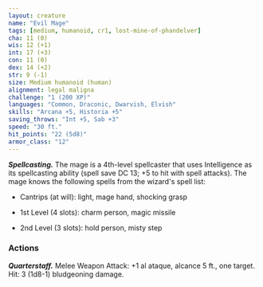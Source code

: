 ```yaml
---
layout: creature
name: "Evil Mage"
tags: [medium, humanoid, cr1, lost-mine-of-phandelver]
cha: 11 (0)
wis: 12 (+1)
int: 17 (+3)
con: 11 (0)
dex: 14 (+2)
str: 9 (-1)
size: Medium humanoid (human)
alignment: legal maligna
challenge: "1 (200 XP)"
languages: "Common, Draconic, Dwarvish, Elvish"
skills: "Arcana +5, Historia +5"
saving_throws: "Int +5, Sab +3"
speed: "30 ft."
hit_points: "22 (5d8)"
armor_class: "12"
---
```


***Spellcasting.*** The mage is a 4th-level spellcaster that uses Intelligence as its spellcasting ability (spell save DC 13; +5 to hit with spell attacks). The mage knows the following spells from the wizard's spell list:

* Cantrips (at will): light, mage hand, shocking grasp

* 1st Level (4 slots): charm person, magic missile

* 2nd Level (3 slots): hold person, misty step

### Actions

***Quarterstaff.*** Melee Weapon Attack: +1 al ataque, alcance 5 ft., one target.  Hit: 3 (1d8-1) bludgeoning damage.